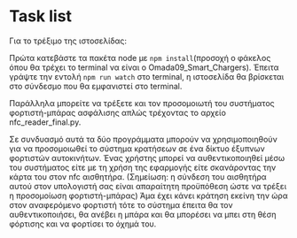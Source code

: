 # Task list

Για το τρέξιμο της ιστοσελίδας:

Πρώτα κατεβάστε τα πακέτα node με `npm install`(προσοχή ο φάκελος όπου θα τρέχει το terminal να είναι ο Omada09_Smart_Chargers).
Έπειτα γράψτε την εντολή `npm run watch` στο terminal, η ιστοσελίδα θα βρίσκεται στο σύνδεσμο που θα εμφανιστεί στο terminal.

Παράλληλα μπορείτε να τρέξετε και τον προσομοιωτή του συστήματος φορτιστή-μπάρας ασφάλισης απλώς τρέχοντας το αρχείο nfc_reader_final.py.

Σε συνδυασμό αυτά τα δύο προγράμματα μπορούν να χρησιμοποιηθούν για να προσομοιωθεί το σύστημα κρατήσεων σε ένα δίκτυο έξυπνων φορτιστών αυτοκινήτων. 
Ένας χρήστης μπορεί να αυθεντικοποιηθεί μέσω του συστήματος είτε με τη χρήση της εφαρμογής είτε σκανάροντας την κάρτα του στον nfc αισθητήρα. 
(Σημείωση: η σύνδεση του αισθητήρα αυτού στον υπολογιστή σας είναι απαραίτητη προϋπόθεση ώστε να τρέξει η προσομοίωση φορτιστή-μπάρας)
Άμα έχει κάνει κράτηση εκείνη την ώρα στον αναφερόμενο φορτιστή τότε το σύστημα έπειτα θα τον αυθεντικοποιήσει, θα ανέβει η μπάρα και θα μπορέσει να μπει στη θέση φόρτισης και να φορτίσει το όχημά του.
